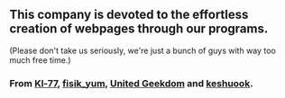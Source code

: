 
## This company is devoted to the effortless creation of webpages through our programs.
(Please don't take us seriously, we're just a bunch of guys with way too much free time.)
### From <a href="https://github.com/kl-77">Kl-77</a>, <a href="https://github.com/fisik_yum">fisik_yum</a>, <a href="https://github.com/united-geekdom">United Geekdom</a> and <a href="https://github.com/keshuook">keshuook</a>.
